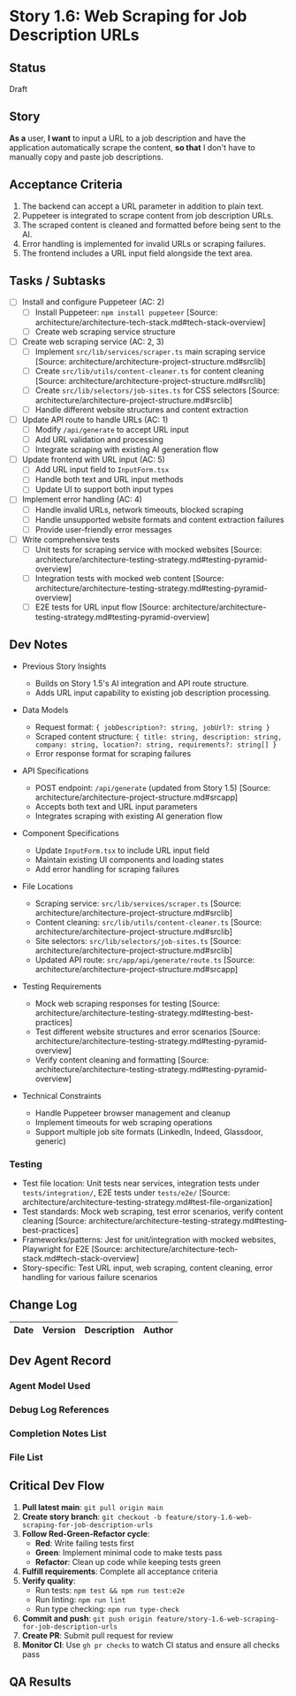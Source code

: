 # Story 1.6: Web Scraping for Job Description URLs

## Status

Draft

## Story

**As a** user, **I want** to input a URL to a job description and have the application automatically scrape the content,
**so that** I don't have to manually copy and paste job descriptions.

## Acceptance Criteria

1. The backend can accept a URL parameter in addition to plain text.
2. Puppeteer is integrated to scrape content from job description URLs.
3. The scraped content is cleaned and formatted before being sent to the AI.
4. Error handling is implemented for invalid URLs or scraping failures.
5. The frontend includes a URL input field alongside the text area.

## Tasks / Subtasks

- [ ] Install and configure Puppeteer (AC: 2)
  - [ ] Install Puppeteer: `npm install puppeteer` [Source: architecture/architecture-tech-stack.md#tech-stack-overview]
  - [ ] Create web scraping service structure
- [ ] Create web scraping service (AC: 2, 3)
  - [ ] Implement `src/lib/services/scraper.ts` main scraping service [Source:
        architecture/architecture-project-structure.md#srclib]
  - [ ] Create `src/lib/utils/content-cleaner.ts` for content cleaning [Source:
        architecture/architecture-project-structure.md#srclib]
  - [ ] Create `src/lib/selectors/job-sites.ts` for CSS selectors [Source:
        architecture/architecture-project-structure.md#srclib]
  - [ ] Handle different website structures and content extraction
- [ ] Update API route to handle URLs (AC: 1)
  - [ ] Modify `/api/generate` to accept URL input
  - [ ] Add URL validation and processing
  - [ ] Integrate scraping with existing AI generation flow
- [ ] Update frontend with URL input (AC: 5)
  - [ ] Add URL input field to `InputForm.tsx`
  - [ ] Handle both text and URL input methods
  - [ ] Update UI to support both input types
- [ ] Implement error handling (AC: 4)
  - [ ] Handle invalid URLs, network timeouts, blocked scraping
  - [ ] Handle unsupported website formats and content extraction failures
  - [ ] Provide user-friendly error messages
- [ ] Write comprehensive tests
  - [ ] Unit tests for scraping service with mocked websites [Source:
        architecture/architecture-testing-strategy.md#testing-pyramid-overview]
  - [ ] Integration tests with mocked web content [Source:
        architecture/architecture-testing-strategy.md#testing-pyramid-overview]
  - [ ] E2E tests for URL input flow [Source: architecture/architecture-testing-strategy.md#testing-pyramid-overview]

## Dev Notes

- Previous Story Insights
  - Builds on Story 1.5's AI integration and API route structure.
  - Adds URL input capability to existing job description processing.

- Data Models
  - Request format: `{ jobDescription?: string, jobUrl?: string }`
  - Scraped content structure:
    `{ title: string, description: string, company: string, location?: string, requirements?: string[] }`
  - Error response format for scraping failures

- API Specifications
  - POST endpoint: `/api/generate` (updated from Story 1.5) [Source:
    architecture/architecture-project-structure.md#srcapp]
  - Accepts both text and URL input parameters
  - Integrates scraping with existing AI generation flow

- Component Specifications
  - Update `InputForm.tsx` to include URL input field
  - Maintain existing UI components and loading states
  - Add error handling for scraping failures

- File Locations
  - Scraping service: `src/lib/services/scraper.ts` [Source: architecture/architecture-project-structure.md#srclib]
  - Content cleaning: `src/lib/utils/content-cleaner.ts` [Source: architecture/architecture-project-structure.md#srclib]
  - Site selectors: `src/lib/selectors/job-sites.ts` [Source: architecture/architecture-project-structure.md#srclib]
  - Updated API route: `src/app/api/generate/route.ts` [Source: architecture/architecture-project-structure.md#srcapp]

- Testing Requirements
  - Mock web scraping responses for testing [Source:
    architecture/architecture-testing-strategy.md#testing-best-practices]
  - Test different website structures and error scenarios [Source:
    architecture/architecture-testing-strategy.md#testing-pyramid-overview]
  - Verify content cleaning and formatting [Source:
    architecture/architecture-testing-strategy.md#testing-pyramid-overview]

- Technical Constraints
  - Handle Puppeteer browser management and cleanup
  - Implement timeouts for web scraping operations
  - Support multiple job site formats (LinkedIn, Indeed, Glassdoor, generic)

### Testing

- Test file location: Unit tests near services, integration tests under `tests/integration/`, E2E tests under
  `tests/e2e/` [Source: architecture/architecture-testing-strategy.md#test-file-organization]
- Test standards: Mock web scraping, test error scenarios, verify content cleaning [Source:
  architecture/architecture-testing-strategy.md#testing-best-practices]
- Frameworks/patterns: Jest for unit/integration with mocked websites, Playwright for E2E [Source:
  architecture/architecture-tech-stack.md#tech-stack-overview]
- Story-specific: Test URL input, web scraping, content cleaning, error handling for various failure scenarios

## Change Log

| Date | Version | Description | Author |
| ---- | ------- | ----------- | ------ |

## Dev Agent Record

### Agent Model Used

### Debug Log References

### Completion Notes List

### File List

## Critical Dev Flow

1. **Pull latest main**: `git pull origin main`
2. **Create story branch**: `git checkout -b feature/story-1.6-web-scraping-for-job-description-urls`
3. **Follow Red-Green-Refactor cycle**:
   - **Red**: Write failing tests first
   - **Green**: Implement minimal code to make tests pass
   - **Refactor**: Clean up code while keeping tests green
4. **Fulfill requirements**: Complete all acceptance criteria
5. **Verify quality**:
   - Run tests: `npm test && npm run test:e2e`
   - Run linting: `npm run lint`
   - Run type checking: `npm run type-check`
6. **Commit and push**: `git push origin feature/story-1.6-web-scraping-for-job-description-urls`
7. **Create PR**: Submit pull request for review
8. **Monitor CI**: Use `gh pr checks` to watch CI status and ensure all checks pass

## QA Results
